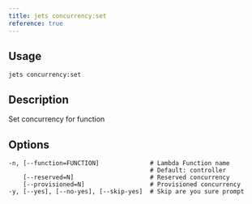 ```yaml
---
title: jets concurrency:set
reference: true
---
```


## Usage

    jets concurrency:set

## Description

Set concurrency for function


## Options

```
-n, [--function=FUNCTION]              # Lambda Function name
                                       # Default: controller
    [--reserved=N]                     # Reserved concurrency
    [--provisioned=N]                  # Provisioned concurrency
-y, [--yes], [--no-yes], [--skip-yes]  # Skip are you sure prompt
```

